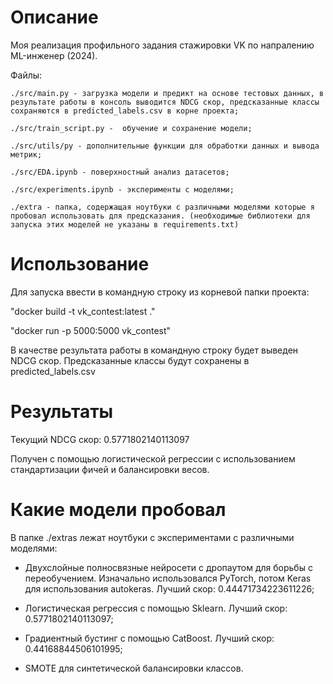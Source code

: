 # Описание

Моя реализация профильного задания стажировки VK по напралению ML-инженер (2024).

Файлы:

    ./src/main.py - загрузка модели и предикт на основе тестовых данных, в результате работы в консоль выводится NDCG скор, предсказанные классы сохраняются в predicted_labels.csv в корне проекта;

    ./src/train_script.py -  обучение и сохранение модели;

    ./src/utils/py - дополнительные функции для обработки данных и вывода метрик;

    ./src/EDA.ipynb - поверхностный анализ датасетов;

    ./src/experiments.ipynb - эксперименты с моделями;

    ./extra - папка, содержащая ноутбуки с различными моделями которые я пробовал использовать для предсказания. (необходимые библиотеки для запуска этих моделей не указаны в requirements.txt)  


# Использование

Для запуска ввести в командную строку из корневой папки проекта:

"docker build -t vk_contest:latest ."

"docker run -p 5000:5000 vk_contest"

В качестве результата работы в командную строку будет выведен NDCG скор. Предсказанные классы будут сохранены в predicted_labels.csv

# Результаты

Текущий NDCG скор: 0.5771802140113097

Получен с помощью логистической регрессии с использованием стандартизации фичей и балансировки весов.

# Какие модели пробовал 

В папке ./extras лежат ноутбуки с экспериментами с различными моделями:

 * Двухслойные полносвязные нейросети с дропаутом для борьбы с переобучением. Изначально использовался PyTorch, потом Keras для использования autokeras. Лучший скор: 0.44471734223611226;

 * Логистическая регрессия с помощью Sklearn. Лучший скор: 0.5771802140113097;

 * Градиентный бустинг с помощью CatBoost. Лучший скор: 0.44168844506101995;

 * SMOTE для синтетической балансировки классов.

